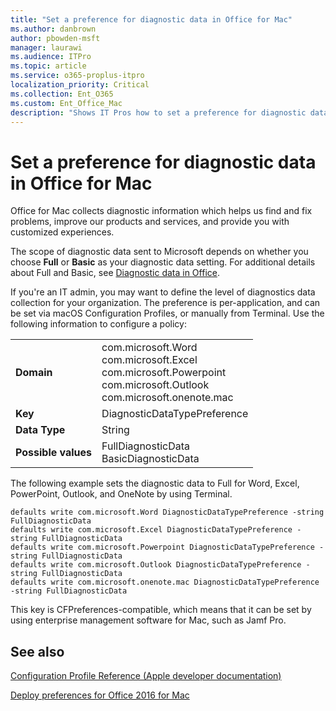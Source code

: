 ```yaml
---
title: "Set a preference for diagnostic data in Office for Mac"
ms.author: danbrown
author: pbowden-msft
manager: laurawi
ms.audience: ITPro
ms.topic: article
ms.service: o365-proplus-itpro
localization_priority: Critical
ms.collection: Ent_O365
ms.custom: Ent_Office_Mac
description: "Shows IT Pros how to set a preference for diagnostic data, either full or basic, for Office for Mac"
---
```


# Set a preference for diagnostic data in Office for Mac

Office for Mac collects diagnostic information which helps us find and fix problems, improve our products and services, and provide you with customized experiences.

The scope of diagnostic data sent to Microsoft depends on whether you choose **Full** or **Basic** as your diagnostic data setting. For additional details about Full and Basic, see [Diagnostic data in Office](https://support.office.com/article/f409137d-15d3-4803-a8ae-d26fcbfc91dd).

If you're an IT admin, you may want to define the level of diagnostics data collection for your organization.  The preference is per-application, and can be set via macOS Configuration Profiles, or manually from Terminal. Use the following information to configure a policy:

|||
|:-----|:-----|
|**Domain** <br/> | com.microsoft.Word  <br/> com.microsoft.Excel  <br/> com.microsoft.Powerpoint  <br/> com.microsoft.Outlook  <br/> com.microsoft.onenote.mac |
|**Key** <br/> |DiagnosticDataTypePreference  <br/> |
|**Data Type** <br/> |String  <br/> |
|**Possible values** <br/> |FullDiagnosticData  <br/> BasicDiagnosticData  <br/> |


The following example sets the diagnostic data to Full for Word, Excel, PowerPoint, Outlook, and OneNote by using Terminal.

    defaults write com.microsoft.Word DiagnosticDataTypePreference -string FullDiagnosticData
    defaults write com.microsoft.Excel DiagnosticDataTypePreference -string FullDiagnosticData
    defaults write com.microsoft.Powerpoint DiagnosticDataTypePreference -string FullDiagnosticData
    defaults write com.microsoft.Outlook DiagnosticDataTypePreference -string FullDiagnosticData
    defaults write com.microsoft.onenote.mac DiagnosticDataTypePreference -string FullDiagnosticData
    

This key is CFPreferences-compatible, which means that it can be set by using enterprise management software for Mac, such as Jamf Pro.
    
## See also

[Configuration Profile Reference (Apple developer documentation)](https://go.microsoft.com/fwlink/p/?linkid=852998)

[Deploy preferences for Office 2016 for Mac](deploy-preferences-for-office-for-mac.md)

